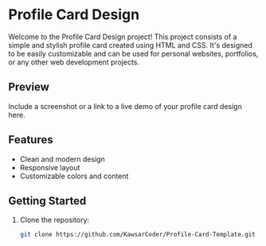 # Profile Card Design

Welcome to the Profile Card Design project! This project consists of a simple and stylish profile card created using HTML and CSS. It's designed to be easily customizable and can be used for personal websites, portfolios, or any other web development projects.

## Preview

Include a screenshot or a link to a live demo of your profile card design here.

## Features

- Clean and modern design
- Responsive layout
- Customizable colors and content

## Getting Started

1. Clone the repository:

   ```bash
   git clone https://github.com/KawsarCoder/Profile-Card-Template.git
   ```
